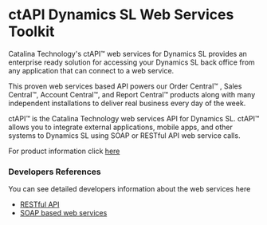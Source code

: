 ctAPI Dynamics SL Web Services Toolkit
=======
Catalina Technology's ctAPI™ web services for Dynamics SL provides an enterprise ready solution for accessing your Dynamics SL back office from any application that can connect to a web service. 

This proven web services based API powers our Order Central™ , Sales Central™, Account Central™, and Report Central™ products along with many independent installations to deliver real business every day of the week.

ctAPI™ is the Catalina Technology web services API for Dynamics SL.  ctAPI™ allows you to integrate external applications, mobile apps, and other systems to Dynamics SL using SOAP or RESTful API web service calls.

For product information click [here](http://www.catalinatechnology.com/ws.aspx)

### Developers References
You can see detailed developers information about the web services here

* [RESTful API](https://github.com/CatalinaTechnology/ctAPI/wiki/ctAPI-RESTful-API)
* [SOAP based web services]()
